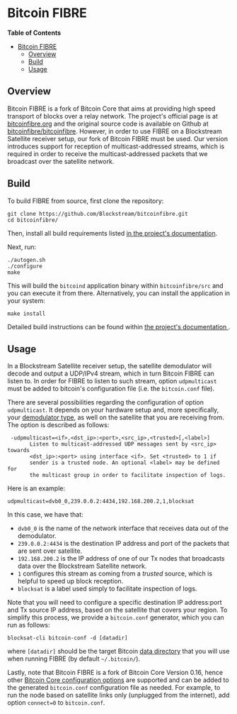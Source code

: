# Bitcoin FIBRE

<!-- markdown-toc start - Don't edit this section. Run M-x markdown-toc-generate-toc again -->
**Table of Contents**

- [Bitcoin FIBRE](#bitcoin-fibre)
    - [Overview](#overview)
    - [Build](#build)
    - [Usage](#usage)

<!-- markdown-toc end -->

## Overview

Bitcoin FIBRE is a fork of Bitcoin Core that aims at providing high speed
transport of blocks over a relay network. The project's official page is at
[bitcoinfibre.org](http://bitcoinfibre.org) and the original source code is
available on Github at
[bitcoinfibre/bitcoinfibre](https://github.com/bitcoinfibre/bitcoinfibre/). However,
in order to use FIBRE on a Blockstream Satellite receiver setup, our fork of
Bitcoin FIBRE must be used. Our version introduces support for reception of
multicast-addressed streams, which is required in order to receive the
multicast-addressed packets that we broadcast over the satellite network.

## Build

To build FIBRE from source, first clone the repository:

```
git clone https://github.com/Blockstream/bitcoinfibre.git
cd bitcoinfibre/
```

Then, install all build requirements listed [in the project's
documentation](https://github.com/bitcoinfibre/bitcoinfibre/blob/master/doc/build-unix.md#dependency-build-instructions-ubuntu--debian).

Next, run:

```
./autogen.sh
./configure
make
```

This will build the `bitcoind` application binary within `bitcoinfibre/src` and
you can execute it from there. Alternatively, you can install the application in
your system:

```
make install
```

Detailed build instructions can be found within [the project's documentation
](https://github.com/bitcoinfibre/bitcoinfibre/tree/master/doc#building).

## Usage

In a Blockstream Satellite receiver setup, the satellite demodulator will decode
and output a UDP/IPv4 stream, which in turn Bitcoin FIBRE can listen to. In
order for FIBRE to listen to such stream, option `udpmulticast` must be added to
bitcoin's configuration file (i.e. the `bitcoin.conf` file).

There are several possibilities regarding the configuration of option
`udpmulticast`. It depends on your hardware setup and, more specifically, your
[demodulator type](hardware.md#demodulator-options), as well on the satellite
that you are receiving from. The option is described as follows:

```
 -udpmulticast=<if>,<dst_ip>:<port>,<src_ip>,<trusted>[,<label>]
       Listen to multicast-addressed UDP messages sent by <src_ip> towards
       <dst_ip>:<port> using interface <if>. Set <trusted> to 1 if
       sender is a trusted node. An optional <label> may be defined for
       the multicast group in order to facilitate inspection of logs.
```

Here is an example:

```
udpmulticast=dvb0_0,239.0.0.2:4434,192.168.200.2,1,blocksat
```

In this case, we have that:

- `dvb0_0` is the name of the network interface that receives data out of the demodulator.
- `239.0.0.2:4434` is the destination IP address and port of the packets that are sent over satellite.
- `192.168.200.2` is the IP address of one of our Tx nodes that broadcasts data over the Blockstream Satellite network. 
- `1` configures this stream as coming from a *trusted* source, which is helpful to speed up block reception.
- `blocksat` is a label used simply to facilitate inspection of logs.

Note that you will need to configure a specific destination IP address:port and
Tx source IP address, based on the satellite that covers your region. To
simplify this process, we provide a `bitcoin.conf` generator, which you can run
as follows:

```
blocksat-cli bitcoin-conf -d [datadir]
```

where `[datadir]` should be the target Bitcoin [data
directory](https://en.bitcoin.it/wiki/Data_directory) that you will use when
running FIBRE (by default `~/.bitcoin/`).

Lastly, note that Bitcoin FIBRE is a fork of Bitcoin Core Version 0.16, hence
other [Bitcoin Core configuration
options](https://wiki.bitcoin.com/w/Running_Bitcoin) are supported and can be
added to the generated `bitcoin.conf` configuration file as needed. For example,
to run the node based on satellite links only (unplugged from the internet), add
option `connect=0` to `bitcoin.conf`.

